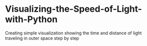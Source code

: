 # Visualizing-the-Speed-of-Light-with-Python
Creating simple visualization showing the time and distance of light traveling in outer space step by step
